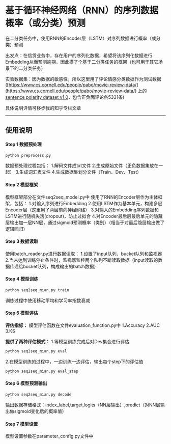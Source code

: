 # 基于循环神经网络（RNN）的序列数据概率（或分类）预测
在二分类任务中，使用RNN的Encoder层（LSTM）对序列数据进行概率（或分类）预测

出发点：在信贷业务中，存在用户的序列化数据，希望将该序列化数据进行Embedding从而预测逾期，因此搭了个基于二分类任务的框架（也可用于其它场景下的二分类任务）

实验数据集：因为数据的敏感性，所以这里用了评论情感分类数据作为测试数据([https://www.cs.cornell.edu/people/pabo/movie-review-data/](https://www.cs.cornell.edu/people/pabo/movie-review-data/) 上的[sentence polarity dataset v1.0](https://www.cs.cornell.edu/people/pabo/movie-review-data/rt-polaritydata.tar.gz)，包含正负面评论各5331条)

具体说明详情可移步我的知乎专栏文章

-------------------

## 使用说明
#### Step 1 数据预处理
```cmd
python preprocess.py 
```
数据预处理过程包括：
1.解码文件成txt文件
2.生成原始文件（正负数据集放在一起）
3.生成词汇表文件
4.生成数据集划分文件（Train、Dev、Test）

#### Step 2 模型框架
模型框架部分在文件seq2seq_model.py中
使用了RNN的Encoder层作为主体框架，包括：
1.对输入序列进行Embedding
2.使用LSTM作为基本单元，构建多层Encoder层（这里用了两层前向神经网络）
3.对输入的Embedding序列数据和LSTM进行随机失活(dropout)，防止过拟合
4.对Encoder最后层最后单元的隐藏层输出加一层NN层，通过sigmoid预测概率（类别）（相当于对最后隐层输出做了逻辑回归）

#### Step 3 数据读取
使用batch_reader.py进行数据读取：
1.设置了input队列、bucket队列和监视器
2.当未达到训练停止条件时，监视器监控两个队列不断读取数据（input读取的数据传递给bucket队列，构成输出的batch数据）

#### Step 4 模型训练
```cmd
python seq2seq_mian.py train
```
训练过程中使用移动平均和学习率指数衰减

#### Step 5 模型评估
**评估指标：**
模型评估函数在文件evaluation_function.py中
1.Accuracy
2.AUC
3.KS

**提供了两种评估模式：**
1.等模型训练完成后对Dev集合进行评估
```cmd
python seq2seq_mian.py eval
```

2.在模型训练的过程中，一边训练一边评估，输出每个step下的评估值
```cmd
python seq2seq_mian.py eval_step
```

#### Step 6 模型预测输出
```cmd
python seq2seq_mian.py decode
```
输出数据存储格式：index_label,target,logits（NN层输出）,predict（对NN层输出做sigmoid变化后的概率值）

#### Step 7 模型设置
模型设置参数在parameter_config.py文件中
